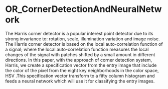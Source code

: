 # OR_CornerDetectionAndNeuralNetwork
The Harris corner detector is a popular interest point detector due to its strong invariance to: rotation, scale, illumination variation and image noise. The Harris corner detector is based on the local auto-correlation function of a signal; where the local auto-correlation function measures the local changes of the signal with patches shifted by a small amount in different directions. In this paper, with the approach of corner detection system, Harris, we create a specification vector from the entry image that include the color of the pixel from the eight key neighborhoods in the color space, HSV .This specification vector transform to a fifty column histogram and feeds a neural network which will use it for classifying the entry images.
